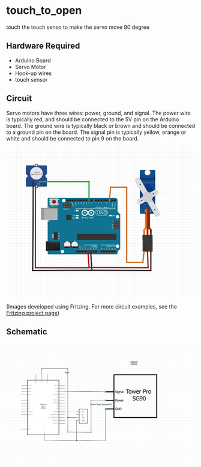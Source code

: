 # touch_to_open

touch the touch senso to make the servo move 90 degree

## Hardware Required

* Arduino Board
* Servo Motor
* Hook-up wires
* touch sensor

## Circuit

Servo motors have three wires: power, ground, and signal. The power wire is typically red, and should be connected to the 5V pin on the Arduino board. The ground wire is typically black or brown and should be connected to a ground pin on the board. The signal pin is typically yellow, orange or white and should be connected to pin 9 on the board.

![](images/Touch_to_open_BB.JPG)

(Images developed using Fritzing. For more circuit examples, see the [Fritzing project page](http://fritzing.org/projects/))

## Schematic

![](images/Touch_to_open_schem.JPG)




